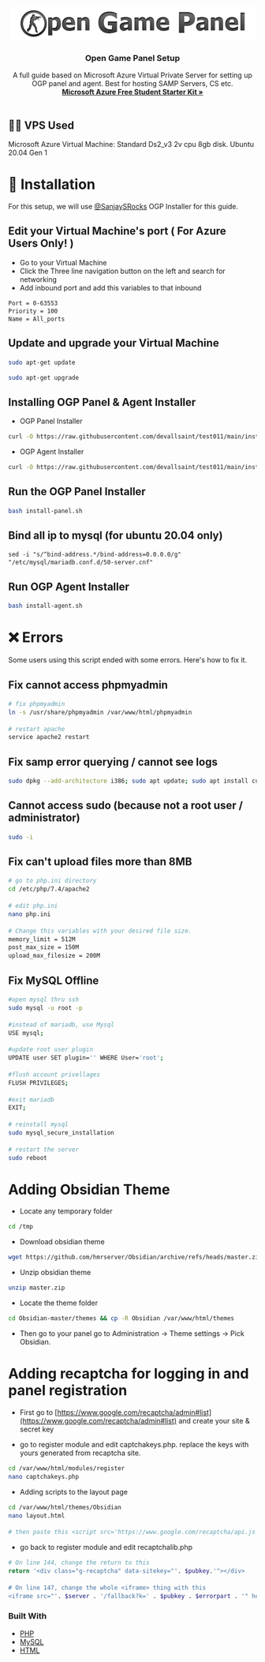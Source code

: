 <!-- PROJECT LOGO -->
<br />
<div align="center">
  <a href="https://github.com/CarlR0001/OpenGamePanelSetup">
    <img src="images/logo.png" alt="Logo">
  </a>

  <h3 align="center">Open Game Panel Setup</h3>

  <p align="center">
    A full guide based on Microsoft Azure Virtual Private Server for setting up OGP panel and agent. Best for hosting SAMP Servers, CS etc.
    <br />
    <a href="https://azure.microsoft.com/en-us/free/students/"><strong>Microsoft Azure Free Student Starter Kit »</strong></a>
    <br />
    <br />
  </p>
</div>

## 👨‍💻 VPS Used
Microsoft Azure Virtual Machine: Standard Ds2_v3 2v cpu 8gb disk. Ubuntu 20.04 Gen 1

# 📂 Installation
For this setup, we will use [@SanjaySRocks](https://github.com/SanjaySRocks) OGP Installer for this guide.

## Edit your Virtual Machine's port ( For Azure Users Only! )
* Go to your Virtual Machine
* Click the Three line navigation button on the left and search for networking
* Add inbound port and add this variables to that inbound

```
Port = 0-63553
Priority = 100
Name = All_ports
```

## Update and upgrade your Virtual Machine
```bash
sudo apt-get update
```
```bash
sudo apt-get upgrade
```

## Installing OGP Panel & Agent Installer
* OGP Panel Installer
```bash
curl -O https://raw.githubusercontent.com/devallsaint/test011/main/install-panel.sh
```

* OGP Agent Installer
```bash
curl -O https://raw.githubusercontent.com/devallsaint/test011/main/install-agent.sh
```

## Run the OGP Panel Installer
```bash
bash install-panel.sh
```

## Bind all ip to mysql (for ubuntu 20.04 only)
```
sed -i "s/^bind-address.*/bind-address=0.0.0.0/g" "/etc/mysql/mariadb.conf.d/50-server.cnf"
```

## Run OGP Agent Installer
```bash
bash install-agent.sh
```

# ❌ Errors
Some users using this script ended with some errors. Here's how to fix it.

## Fix cannot access phpmyadmin
```bash
# fix phpmyadmin
ln -s /usr/share/phpmyadmin /var/www/html/phpmyadmin

# restart apache
service apache2 restart
```

## Fix samp error querying / cannot see logs
```bash
sudo dpkg --add-architecture i386; sudo apt update; sudo apt install curl wget file tar bzip2 gzip unzip bsdmainutils python util-linux ca-certificates binutils bc jq tmux netcat lib32gcc1 lib32stdc++6
```

## Cannot access sudo (because not a root user / administrator)
```bash
sudo -i
```

## Fix can't upload files more than 8MB
```bash
# go to php.ini directory
cd /etc/php/7.4/apache2

# edit php.ini
nano php.ini

# Change this variables with your desired file size. 
memory_limit = 512M
post_max_size = 150M
upload_max_filesize = 200M
```

## Fix MySQL Offline
```bash
#open mysql thru ssh
sudo mysql -u root -p

#instead of mariadb, use Mysql
USE mysql;

#update root user plugin
UPDATE user SET plugin='' WHERE User='root';

#flush account privellages
FLUSH PRIVILEGES;

#exit mariadb
EXIT;

# reinstall mysql
sudo mysql_secure_installation

# restart the server
sudo reboot
```


# Adding Obsidian Theme
* Locate any temporary folder
```bash
cd /tmp
```

* Download obsidian theme
```bash
wget https://github.com/hmrserver/Obsidian/archive/refs/heads/master.zip
```

* Unzip obsidian theme
```bash
unzip master.zip
```

* Locate the theme folder
```bash
cd Obsidian-master/themes && cp -R Obsidian /var/www/html/themes
```

* Then go to your panel go to Administration -> Theme settings -> Pick Obsidian.

# Adding recaptcha for logging in and panel registration
* First go to [https://www.google.com/recaptcha/admin#list](https://www.google.com/recaptcha/admin#list) and create your site & secret key

* go to register module and edit captchakeys.php. replace the keys with yours generated from recaptcha site.
```bash
cd /var/www/html/modules/register
nano captchakeys.php
```

*  Adding scripts to the layout page
```bash
cd /var/www/html/themes/Obsidian
nano layout.html

# then paste this <script src='https://www.google.com/recaptcha/api.js'></script>
```

* go back to register module and edit recaptchalib.php
```bash
# On line 144, change the return to this
return '<div class="g-recaptcha" data-sitekey="'. $pubkey.'"></div>

# On line 147, change the whole <iframe> thing with this
<iframe src="'. $server . '/fallback?k=' . $pubkey . $errorpart . '" height="300" width="500" frameborder="0"></iframe>
```

### Built With

* [PHP](https://example.com/)
* [MySQL](https://example.com/)
* [HTML](https://example.com/)
